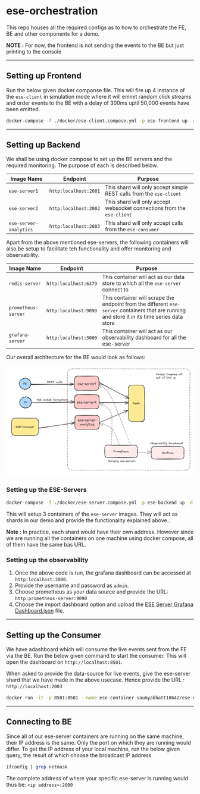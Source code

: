 # ese-orchestration

This repo houses all the required configs as to how to orchestrate the FE, BE and other components for a demo.

**NOTE :** For now, the frontend is not sending the events to the BE but just printing to the console

---

## Setting up Frontend

Run the below given docker componse file. This will fire up 4 instance of the `ese-client` in simulation mode where it will emmit random click streams and order events to the BE with a delay of 300ms uptil 50,000 events have been emitted.

```bash
docker-compose -f ./docker/ese-client.compose.yml -p ese-frontend up -d
```

---

## Setting up Backend

We shall be using docker compose to set up the BE servers and the required monitoring. The purpose of each is described below.

| Image Name             | Endpoint              | Purpose                                                                 |
| ---------------------- | --------------------- | ----------------------------------------------------------------------- |
| `ese-server1`          | `http:localhost:2001` | This shard will only accept simple REST calls from the `ese-client`     |
| `ese-server2`          | `http:localhost:2002` | This shard will only accept websocket connections from the `ese-client` |
| `ese-server-analytics` | `http:localhost:2003` | This shard will only accept calls from the `ese-consumer`               |

Apart from the above mentioned ese-servers, the following containers will also be setup to facilitate teh functionality and offer monitoring and observability.

| Image Name          | Endpoint              | Purpose                                                                                                                                        |
| ------------------- | --------------------- | ---------------------------------------------------------------------------------------------------------------------------------------------- |
| `redis-server`      | `http:localhost:6379` | This container will act as our data store to which all the `ese-server` connect to                                                             |
| `prometheus-server` | `http:localhost:9090` | This container will scrape the endpoint from the different `ese-server` containers that are running and store it in its time series data store |
| `grafana-server`    | `http:localhost:3000` | This container will act as our observability dashboard for all the ese-server                                                                  |

Our overall architecture for the BE would look as follows:

![ESE Servers docker compose overview](./images/ese-servers-dc.png)

### Setting up the ESE-Servers

```bash
docker-compose -f ./docker/ese-server.compose.yml -p ese-backend up -d
```

This will setup 3 containers of the `ese-server` images. They will act as shards in our demo and provide the functionality explained above..

**Note :** In practice, each shard would have their own address. However since we are running all the containers on one machine using docker compose, all of them have the same bas URL.

### Setting up the observability

1. Once the above code is run, the grafana dashboard can be accessed at `http:localhost:3000`.
2. Provide the username and password as `admin`.
3. Choose prometheus as your data source and provide the URL: `http:prometheus-server:9090`
4. Choose the import dashboard option and upload the [ESE Server Grafana Dashboard.json](./observability/ESE%20Server%20Grafana%20Dashboard.json) file.

---

## Setting up the Consumer

We have adashboard which will consume the live events sent from the FE via the BE. Run the below given command to start the consumer. This will open the dashboard on `http://localhost:8501`.

When asked to provide the data-source for live events, give the ese-server shard that we have made in the above usecase. Hence provide the URL : `http://localhost:2003`

```bash
docker run -it -p 8501:8501 --name ese-container saumyabhatt10642/ese-consumer
```

---

## Connecting to BE

Since all of our ese-server containers are running on the same machine, their IP address is the same. Only the port on which they are running would differ. To get the IP address of your local machine, run the below given query, the result of which choose the broadcast IP address

```bash
ifconfig | grep netmask
```

The complete address of where your specific ese-server is running would thus be: `<ip address>:2000`
